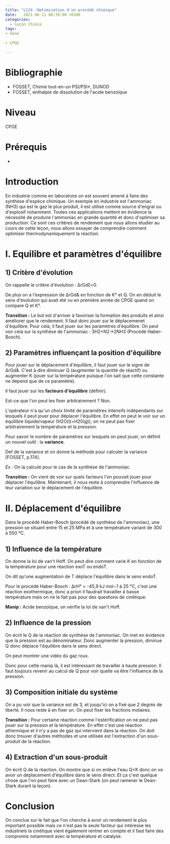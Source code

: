 ```yaml
---
title: "LC24 :Optimisation d'un procédé chimique"
date:   2021-06-11 08:39:00 +0100
categories:
  - Leçon Chimie
tags:
- Géné
 
- CPGE

---
```

# Bibliographie
* FOSSET, Chimie tout-en-un PSI/PSI*, DUNOD
* FOSSET, enthalpie de dissolution de l'acide benzoïque


# Niveau
CPGE

# Prérequis
*

# Introduction

En industrie comme en laboratoire on est souvent amené à faire des synthèse d'espèce chimique. Un exemple en industrie est l'ammoniac (NH3) qui est le gaz le plus produit, il est utilisé comme source d'engrai ou d'explosif notamment.
Toutes ces applications mettent en évidence la nécessité de produire l'ammoniac en grande quantité et donc d'optimiser sa production.
Ce sont ces critères de rendement que nous allons étudier au cours de cette leçon, nous allons essayer de comprendre comment optimiser thermodynamiquement la réaction.

# I. Equilibre et paramètres d'équilibre
## 1) Critère d'évolution
On rappelle le critère d'évolution : &Delta;rGd&xi;<0.

De plus on a l'expression de &Delta;rGd& en fonction de K° et Q. On en déduit le sens d'évolution qui avait été vu en première année de CPGE quand on compare Q et K°.

**Transition :** Le but est d'arriver à favoriser la formation des produits et ainsi améliorer que le rendement. Il faut donc jouer sur le déplacemenet d'équilibre. Pour cela, il faut jouer sur les paramètres d'équilibre.
On peut voir cela sur la synthèse de l'ammoniac : 3H2+N2->2NH3 (Procédé Haber-Bosch).

## 2) Paramètres influençant la position d'équilibre
Pour jouer sur le déplacement d'équilibre, il faut jouer sur le signe de &Delta;rGd&. C'est à dire diminuer Q (augmenter la quantité de réactif) ou augmenter K (jouer sur la température puisque l'on sait que cette constante ne dépend que de ce paramètre).

Il faut jouer sur les **facteurs d'équilibre** (définir).

Est-ce que l'on peut les fixer arbitrairement ? Non.

L'opérateur n'a qu'un choix limité de paramètres intensifs indépendants sur lesquels il peut jouer pour déplacer l'équilibre. 
En effet on peut le voir sur un équilibre liquide/vapeur (H2O(l)=H20(g)), on ne peut pas fixer arbitrairement la température et la pression.

Pour savoir le nombre de paramètres sur lesquels on peut jouer, on définit un nouvel outil : la **variance**.

Def de la variance et on donne la méthode pour calculer la variance [FOSSET, p.174].

*Ex :* On la calcule pour le cas de la synthèse de l'ammoniac. 

**Transition :** On vient de voir sur quels facteurs l'on pouvait jouer pour déplacer l'équilibre. Maintenant, il nous reste à comprendre l'influence de leur variation sur le déplacement de l'équilibre.

# II. Déplacement d'équilibre
Dans le procédé Haber-Bosch (procédé de synthèse de l'ammoniac), une pression se situant entre 15 et 25 MPa et à une température variant de 300 à 550 °C.
## 1) Influence de la température
On donne la loi de van't Hoff. On peut dire comment varie K en fonction de la température pour une réaction exoT ou endoT.

On dit qu'une augmentation de T déplace l'équilibre dans le sens endoT. 

Pour le procédé Haber-Bosch : &Delta;rH° = -45,9 kJ mol−1 à 25 °C, c'est une réaction exothermique, donc a priori il faudrait travailler à basse température mais on ne le fait pas pour des questions de cinétique.

**Manip :** Acide benzoïque, on vérifie la loi de van't Hoff. 

## 2) Influence de la pression
On écrit le Q de la réaction de synthèse de l'ammoniac. On met en évidence que la pression est au dénominateur. Donc augmenter la pression, diminue Q donc déplace l'équilibre dans le sens direct.

On peut montrer une vidéo du gaz roux.

Donc pour cette manip là, il est intéressant de travailler à haute pression. Il faut toujours revenir au calcul de Q pour voir quelle va être l'influence de la pression.

## 3) Composition initiale du système
On a pu voir que la variance est de 3, et jusqu'ici on a fixé que 2 degrés de liberté. Il nous reste à en fixer un. On peut fixer les fractions molaires.

**Transition :** Pour certaine réaction comme l'estérification on ne peut pas jouer sur la pression et la température. En effet c'est une réaction athermique et il n'y a pas de gaz qui intervient dans la réaction. On doit donc trouver d'autres méthodes et une utilisée est l'extraction d'un sous-produit de la réaction.
## 4) Extraction d'un sous-produit

On écrit Q de la réaction. On montre que si on enlève l'eau Q<K donc on va avoir un déplacement d'équilibre dans le sens direct. Et ça c'est quelque chose que l'on peut faire avec un Dean-Stark (on peut ramener le Dean-Stark durant la leçon).

# Conclusion 
On conclue sur le fait que l'on cherche à avoir un rendement le plus important possible mais ce n'est pas le seule facteur qui intéresse les industriels la cinétique vient également rentrer en compte et il faut faire des compromis notamment avec la température et catalyse.
